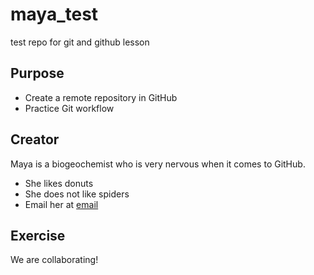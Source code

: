 # maya_test
test repo for git and github lesson

## Purpose

- Create a remote repository in GitHub
- Practice Git workflow

## Creator

Maya is a biogeochemist who is very nervous when it comes to GitHub.
- She likes donuts
- She does not like spiders
- Email her at [email](mailto:ma9047@princeton.edu)

## Exercise
We are collaborating!